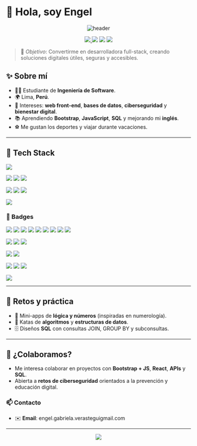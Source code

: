 # 👋 Hola, soy Engel 

<p align="center">
  <img src="https://capsule-render.vercel.app/api?type=waving&color=0:7F7FD5,50:86A8E7,100:91EAE4&height=180&section=header&text=Welcome%20to%20my%20GitHub!&fontSize=34&fontColor=ffffff" alt="header"/>
</p>

<p align="center">
 <a href="https://github.com/LaksmiDev?tab=followers">
  <img src="https://img.shields.io/github/followers/LaksmiDev?label=Follow&style=for-the-badge" />
</a>
  <img src="https://komarev.com/ghpvc/?username=engel-gabriela&style=for-the-badge" />
  <img src="https://img.shields.io/badge/Student-Software%20Engineering-6A5ACD?style=for-the-badge" />
  <img src="https://img.shields.io/badge/From-Peru-ff4757?style=for-the-badge" />
</p>

> 🎯 _Objetivo_: Convertirme en desarrolladora full-stack, creando soluciones digitales útiles, seguras y accesibles.

## ✨ Sobre mí
- 👩‍🎓 Estudiante de **Ingeniería de Software**.
- 🌍 Lima, **Perú**.
- 🧠 Intereses: **web front-end**, **bases de datos**, **ciberseguridad** y **bienestar digital**.
- 📚 Aprendiendo **Bootstrap**, **JavaScript**, **SQL** y mejorando mi **inglés**.
- ⚽ Me gustan los deportes y viajar durante vacaciones.

---

## 🧰 Tech Stack
<p>
  <!-- Lenguajes y frameworks -->
  <img src="https://skillicons.dev/icons?i=html,css,bootstrap,js,ts,react,angular,php,java,python,cpp,arduino&perline=8" />
</p>

<p>
  <!-- Bases de datos -->
  <img src="https://img.shields.io/badge/SQL%20Server-CC2927?logo=microsoftsqlserver&logoColor=white&style=flat" />
  <img src="https://img.shields.io/badge/MySQL-4479A1?logo=mysql&logoColor=white&style=flat" />
  <img src="https://img.shields.io/badge/MySQL%20Workbench-4479A1?logo=mysql&logoColor=white&style=flat" />
</p>

<p>
  <!-- IDEs -->
  <img src="https://img.shields.io/badge/IntelliJ%20IDEA-000000?logo=intellijidea&logoColor=white&style=flat" />
  <img src="https://img.shields.io/badge/Visual%20Studio%20Code-007ACC?logo=visualstudiocode&logoColor=white&style=flat" />
  <img src="https://img.shields.io/badge/Visual%20Studio-5C2D91?logo=visualstudio&logoColor=white&style=flat" />
</p>

<p>
  <!-- Herramientas de diseño -->
  <img src="https://img.shields.io/badge/Figma-F24E1E?logo=figma&logoColor=white&style=flat" />
</p>


### 🔖 Badges
<p>
  <!-- Lenguajes -->
  <img src="https://img.shields.io/badge/HTML5-E34F26?logo=html5&logoColor=white&style=flat" />
  <img src="https://img.shields.io/badge/CSS3-1572B6?logo=css3&logoColor=white&style=flat" />
  <img src="https://img.shields.io/badge/JavaScript-F7DF1E?logo=javascript&logoColor=000&style=flat" />
  <img src="https://img.shields.io/badge/TypeScript-3178C6?logo=typescript&logoColor=white&style=flat" />
  <img src="https://img.shields.io/badge/PHP-777BB4?logo=php&logoColor=white&style=flat" />
  <img src="https://img.shields.io/badge/Python-3776AB?logo=python&logoColor=white&style=flat" />
  <img src="https://img.shields.io/badge/Java-007396?logo=java&logoColor=white&style=flat" />
  <img src="https://img.shields.io/badge/C++-00599C?logo=cplusplus&logoColor=white&style=flat" />
  <img src="https://img.shields.io/badge/Arduino-00979D?logo=arduino&logoColor=white&style=flat" />
</p>

<p>
  <!-- Frameworks -->
  <img src="https://img.shields.io/badge/Bootstrap-7952B3?logo=bootstrap&logoColor=white&style=flat" />
  <img src="https://img.shields.io/badge/React-61DAFB?logo=react&logoColor=000&style=flat" />
  <img src="https://img.shields.io/badge/Angular-DD0031?logo=angular&logoColor=white&style=flat" />
</p>

<p>
  <!-- Bases de datos -->
  <img src="https://img.shields.io/badge/SQL%20Server-CC2927?logo=microsoftsqlserver&logoColor=white&style=flat" />
  <img src="https://img.shields.io/badge/MySQL-4479A1?logo=mysql&logoColor=white&style=flat" />
</p>

<p>
  <!-- IDEs -->
  <img src="https://img.shields.io/badge/IntelliJIDEA-000000?logo=intellijidea&logoColor=white&style=flat" />
  <img src="https://img.shields.io/badge/VS%20Code-007ACC?logo=visualstudiocode&logoColor=white&style=flat" />
  <img src="https://img.shields.io/badge/Visual%20Studio-5C2D91?logo=visualstudio&logoColor=white&style=flat" />
</p>

<p>
  <!-- Diseño -->
  <img src="https://img.shields.io/badge/Figma-F24E1E?logo=figma&logoColor=white&style=flat" />
</p>

---

## 🧪 Retos y práctica
- 🔢 Mini-apps de **lógica y números** (inspiradas en numerología).
- 🧩 Katas de **algoritmos** y **estructuras de datos**.
- 🗄️ Diseños **SQL** con consultas JOIN, GROUP BY y subconsultas.

---

## 🤝 ¿Colaboramos?
- Me interesa colaborar en proyectos con **Bootstrap + JS**, **React**, **APIs** y **SQL**.
- Abierta a **retos de ciberseguridad** orientados a la prevención y educación digital.

### 📫 Contacto
- ✉️ **Email**: engel.gabriela.verasteguigmail.com

---

<p align="center">
  <img src="https://capsule-render.vercel.app/api?type=waving&color=0:91EAE4,50:86A8E7,100:7F7FD5&height=120&section=footer"/>
</p>
